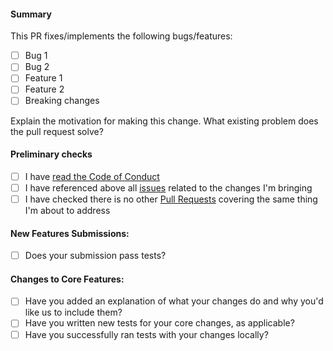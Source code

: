 #### Summary

<!-- You can skip this if you're proposing something as trivial as fixing a typo -->

This PR fixes/implements the following bugs/features:

- [ ] Bug 1
- [ ] Bug 2
- [ ] Feature 1
- [ ] Feature 2
- [ ] Breaking changes

Explain the motivation for making this change. What existing problem does the pull request solve?

#### Preliminary checks

- [ ] I have [read the Code of Conduct](https://github.com/kdeldycke/mail-deduplicate/blob/main/.github/code-of-conduct.md)
- [ ] I have referenced above all [issues](https://github.com/kdeldycke/mail-deduplicate/issues) related to the changes I'm bringing
- [ ] I have checked there is no other [Pull Requests](https://github.com/kdeldycke/mail-deduplicate/pulls) covering the same thing I'm about to address

#### New Features Submissions:

- [ ] Does your submission pass tests?

#### Changes to Core Features:

- [ ] Have you added an explanation of what your changes do and why you'd like us to include them?
- [ ] Have you written new tests for your core changes, as applicable?
- [ ] Have you successfully ran tests with your changes locally?
